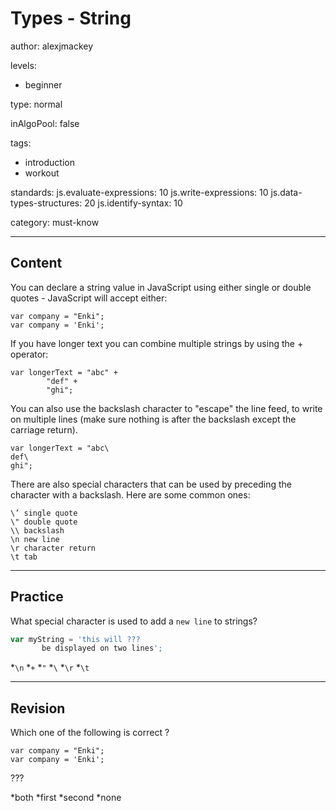 # Types - String
author: alexjmackey

levels:

  - beginner

type: normal

inAlgoPool: false

tags:
  - introduction
  - workout

standards:
  js.evaluate-expressions: 10
  js.write-expressions: 10
  js.data-types-structures: 20
  js.identify-syntax: 10

category: must-know

---
## Content

You can declare a string value in JavaScript using either single or double quotes - JavaScript will accept either:
```
var company = "Enki";
var company = 'Enki';
```

If you have longer text you can combine multiple strings by using the + operator:

```
var longerText = "abc" +
		"def" +
		"ghi";
```

You can also use the backslash character to "escape" the line feed, to write on multiple lines (make sure nothing is after the backslash except the carriage return).

```
var longerText = "abc\
def\
ghi";
```

There are also special characters that can be used by preceding the character with a backslash. Here are some common ones:
```
\’ single quote
\" double quote
\\ backslash
\n new line
\r character return
\t tab
```

---
## Practice

What special character is used to add a `new line` to strings?

```javascript
var myString = 'this will ???
       be displayed on two lines';
```

*`\n`
*`+`
*`"`
*`\`
*`\r`
*`\t`

---
## Revision

Which one of the following is correct ?
```
var company = "Enki";
var company = 'Enki';
```

???

*both
*first
*second
*none
